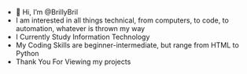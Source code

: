 - 👋 Hi, I’m @BrillyBril
- I am interested in all things technical, from computers, to code, to automation, whatever is thrown my way
- I Currently Study Information Technology
- My Coding Skills are beginner-intermediate, but range from HTML to Python
- Thank You For Viewing my projects
